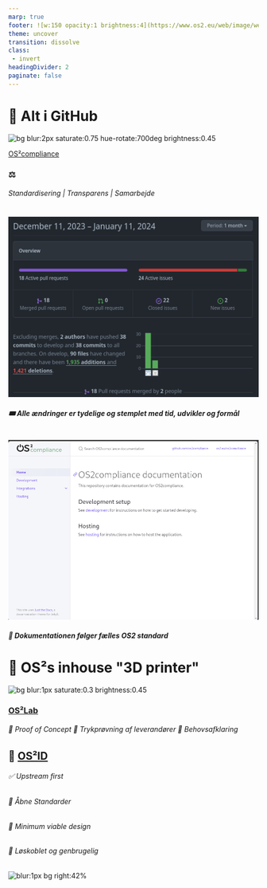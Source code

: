 ```yaml
---
marp: true
footer: ![w:150 opacity:1 brightness:4](https://www.os2.eu/web/image/website/1/logo/OS2%20%E2%80%93%20Offentligt%20digitaliseringsf%C3%A6llesskab?unique=8a4ead6)
theme: uncover
transition: dissolve
class:
 - invert
headingDivider: 2 
paginate: false
---
```


# 🔀 Alt i GitHub

![bg blur:2px saturate:0.75 hue-rotate:700deg brightness:0.45](https://images.pexels.com/photos/4779729/pexels-photo-4779729.jpeg?auto=compress&cs=tinysrgb&w=1260&h=750&dpr=1)

[OS²compliance](https://github.com/OS2compliance/)
### ⚖️
###### Standardisering | Transparens | Samarbejde

#
<!-- header: "**OS²compliance**" -->
![bg left:58% 100% opacity:0.7 brightness:0.88](../img/compliance_insight.png)
###### **🎟️ Alle ændringer er tydelige og stemplet med tid, udvikler og formål**

#
![bg left:55% 100% opacity:0.78](../img/ComplianceDocs.gif)
###### **📖 Dokumentationen følger fælles OS2 standard**


# 🧊 OS²s inhouse "3D printer"
<!-- _header: "" -->
![bg blur:1px saturate:0.3 brightness:0.45](https://images.pexels.com/photos/19124461/pexels-photo-19124461/free-photo-of-folk-kreativ-industri-kaeledyr.jpeg)

### [OS²Lab](https://github.com/OS2lab)
 
###### 🔶 Proof of Concept 🔶 Trykprøvning af leverandører 🔶 Behovsafklaring

## 🪪 [OS²ID](https://github.com/OS2lab/OS2ID)
<!-- _header: "" -->
###### ✅ Upstream first
###### 📐 Åbne Standarder
###### 🕋 Minimum viable design
###### 🧩 Løskoblet og genbrugelig

![blur:1px bg right:42%](https://images.unsplash.com/photo-1689804847843-76c6719a79c7)
<!-- header: "**OS²ID**" -->
<!--
Baseret på upstream komponenten Authentik
Kun basal login flow understøttes i PoC
Bygger på standard teknologier (JWT OpenIDconnect) og kan anvendes i andre os2produkter som authentication/authorization komponent
-->